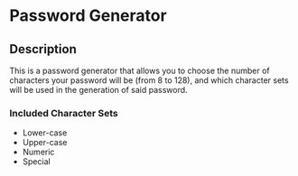 # Password Generator

## Description
This is a password generator that allows you to choose the number of characters your password will be (from 8 to 128), and which character sets will be used in the generation of said password.
### Included Character Sets
* Lower-case
* Upper-case
* Numeric
* Special